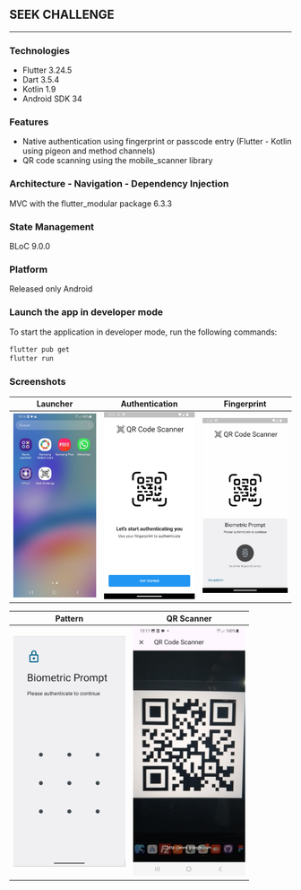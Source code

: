 ## SEEK CHALLENGE

---

### Technologies

- Flutter 3.24.5
- Dart 3.5.4
- Kotlin 1.9
- Android SDK 34

### Features

- Native authentication using fingerprint or passcode entry (Flutter - Kotlin using pigeon and method channels)
- QR code scanning using the mobile_scanner library

### Architecture - Navigation - Dependency Injection

MVC with the flutter_modular package 6.3.3

### State Management

BLoC 9.0.0

### Platform

Released only Android

### Launch the app in developer mode

To start the application in developer mode, run the following commands:

```sh
flutter pub get
flutter run
```

### Screenshots

| Launcher                                                                                                               | Authentication                                                                                                            | Fingerprint                                                                                                         |
| ---------------------------------------------------------------------------------------------------------------------- | ------------------------------------------------------------------------------------------------------------------------- | ------------------------------------------------------------------------------------------------------------------- |
| <img src="https://github.com/rofviv/seek_challenge/blob/master/assets/screenshots/launcher.jpeg?raw=true" width="200"> | <img src="https://github.com/rofviv/seek_challenge/blob/master/assets/screenshots/authenticate.png?raw=true" width="200"> | <img src="https://github.com/rofviv/seek_challenge/blob/master/assets/screenshots/finger.png?raw=true" width="200"> |

| Pattern                                                                                                             | QR Scanner                                                                                                            |
| ------------------------------------------------------------------------------------------------------------------- | --------------------------------------------------------------------------------------------------------------------- |
| <img src="https://github.com/rofviv/seek_challenge/blob/master/assets/screenshots/patron.png?raw=true" width="200"> | <img src="https://github.com/rofviv/seek_challenge/blob/master/assets/screenshots/qr-scan.jpeg?raw=true" width="200"> |
